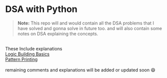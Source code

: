 # DSA with Python

> **Note:** This repo will and would contain all the DSA problems that I have solved and gonna solve in future too. and will also contain some notes on DSA explaining the concepts.
<br>
These Include explanations<br>
<!-- - [01-Logic_Building_Basics](https://github.com/Dineshkumar-S99/Python_and_DSA/tree/main/01-Logic_Building_Basics) <br> - [02_Pattern_Printing](https://github.com/Dineshkumar-S99/Python_and_DSA/tree/main/02_Pattern_Printing) -->
<a href="https://github.com/Dineshkumar-S99/Python_and_DSA/tree/main/01-Logic_Building_Basics"> Logic Building Basics </a><br>
<a href="https://github.com/Dineshkumar-S99/Python_and_DSA/tree/main/02_Pattern_Printing"> Pattern Printing </a><br>
<br>
remaining comments and explanations will be added or updated soon 😄 
